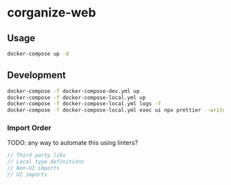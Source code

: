 # corganize-web

## Usage

```bash
docker-compose up -d
```

## Development

```bash
docker-compose -f docker-compose-dev.yml up
docker-compose -f docker-compose-local.yml up
docker-compose -f docker-compose-local.yml logs -f
docker-compose -f docker-compose-local.yml exec ui npx prettier --write .
```

### Import Order

TODO: any way to automate this using linters?

```js
// Third party libs
// Local type definitions
// Non-UI imports
// UI imports
```
